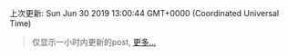 
  
 上次更新: Sun Jun 30 2019 13:00:44 GMT+0000 (Coordinated Universal Time) 

 > 仅显示一小时内更新的post, [更多...](screenshots/)
  